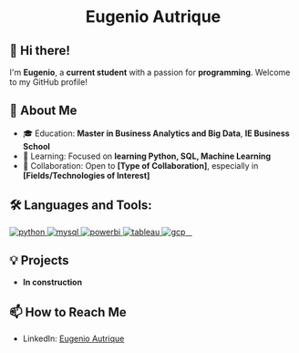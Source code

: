 <h1 align="center">Eugenio Autrique</h1>

<h2>👋 Hi there!</h2>
<p>I'm <strong>Eugenio</strong>, a <strong>current student</strong> with a passion for <strong>programming</strong>. Welcome to my GitHub profile!</p>

<h2>🚀 About Me</h2>
<ul>
    <li>🎓 Education: <strong>Master in Business Analytics and Big Data</strong>, <strong>IE Business School</strong></li>
    <li>🌱 Learning: Focused on <strong>learning Python, SQL, Machine Learning</strong></li>
    <li>🤝 Collaboration: Open to <strong>[Type of Collaboration]</strong>, especially in <strong>[Fields/Technologies of Interest]</strong></li>
</ul>

<h2 align="left"> 🛠 Languages and Tools:</h2>
<p align="left">
  <a href="https://www.python.org" target="_blank"> 
    <img src="https://img.shields.io/badge/Python-3776AB?style=flat&logo=python&logoColor=white" alt="python" />
  </a>
  <a href="https://www.mysql.com/" target="_blank"> 
    <img src="https://img.shields.io/badge/MySQL-4479A1?style=flat&logo=mysql&logoColor=white" alt="mysql" />
  </a>
  <a href="https://powerbi.microsoft.com/" target="_blank"> 
    <img src="https://img.shields.io/badge/Power_BI-F2C811?style=flat&logo=powerbi&logoColor=black" alt="powerbi" />
  </a>
  <a href="https://www.tableau.com/" target="_blank"> 
    <img src="https://img.shields.io/badge/Tableau-E97627?style=flat&logo=tableau&logoColor=white" alt="tableau" />
  </a>
  <a href="https://cloud.google.com/" target="_blank"> 
    <img src="https://img.shields.io/badge/Google_Cloud-4285F4?style=flat&logo=google-cloud&logoColor=white" alt="gcp" />
  </a>
  
<h2>💡 Projects</h2>
<ul>
    <li><strong>In construction</strong>
    <!-- Add more projects as needed -->
</ul>

<h2>📫 How to Reach Me</h2>
<ul>
    <li>LinkedIn: <a href="https://www.linkedin.com/in/eugenio-autrique/">Eugenio Autrique</a></li>
</ul>

